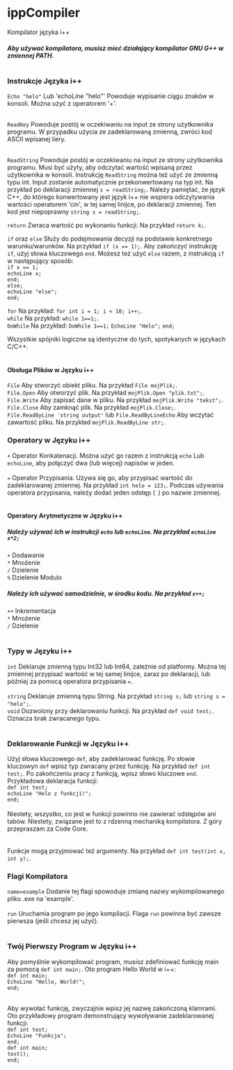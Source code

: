 # ippCompiler
Kompilator języka i++
##### Aby używać kompilatora, musisz mieć działający kompilator GNU G++ w zmiennej PATH. <br> <br>

### Instrukcje Języka i++
`Echo "helo"` Lub 'echoLine "helo"' Powoduje wypisanie ciągu znaków w konsoli. Można użyć z operatorem '+'. <br> <br>

`ReadKey` Powoduje postój w oczekiwaniu na input ze strony użytkownika programu. W przypadku użycia ze zadeklarowaną zmienną, zwróci kod ASCII wpisanej liery. <br> <br>

`ReadString` Powoduje postój w oczekiwaniu na input ze strony użytkownika programu. Musi być użyty, aby odczytać wartość wpisaną przez użytkownika w konsoli. Instrukcję `ReadString` można też użyć ze zmienną typu int. Input zostanie automatycznie przekonwertowany na typ int. Na przykład po deklaracji zmiennej `s = readString;`. Należy pamiętać, że język C++, do którego konwertowany jest język i++ nie wspiera odczytywania wartości operatorem 'cin', w tej samej linijce, po deklaracji zmiennej. Ten kod jest niepoprawny `string s = readString;`. <br>

`return` Zwraca wartość po wykonaniu funkcji. Na przykład `return 4;`. <br>

`if` oraz `else` Służy do podejmowania decyzji na podstawie konkretnego warunku/warunków. Na przykład `if (x == 1);`. Aby zakończyć instrukcję `if`, użyj słowa kluczowego `end`. Możesz też użyć `else` razem, z instrukcją `if` w następujący sposób: <br>
`if x == 1;` <br>
`echoLine x;` <br>
`end;` <br>
`else;` <br>
`echoLine "else";` <br>
`end;` <br>

`for` Na przykład: `for int i = 1; i < 10; i++;`. <br>
`while` Na przykład: `while 1==1;`. <br>
`DoWhile` Na przykład:
`DoWhile 1==1;`
`EchoLine "Helo";`
`end;` <br>

Wszystkie spójniki logiczne są identyczne do tych, spotykanych w językach C/C++. <br> <br>

#### Obsługa Plików w Języku i++
`File` Aby stworzyć obiekt pliku. Na przykład `File mojPlik;`. <br>
`File.Open` Aby otworzyć plik. Na przykład `mojPlik.Open "plik.txt";`. <br>
`File.Write` Aby zapisać dane w pliku. Na przykład `mojPlik.Write "tekst";`. <br>
`File.Close` Aby zamknąć plik. Na przykład `mojPlik.Close;`. <br>
`File.ReadByLine 'string output'` lub `File.ReadByLineEcho` Aby wczytać zawartość pliku. Na przykład `mojPlik.ReadByLine str;`. <br>

### Operatory w Języku i++
`+` Operator Konkatenacji. Można użyć go razem z instrukcją `echo` Lub `echoLine`, aby połączyć dwa (lub więcej) napisów w jeden. <br> <br>
`=` Operator Przypisania. Używa się go, aby przypisać wartość do zadeklarowanej zmiennej. Na przykład `int helo = 123;`. Podczas używania operatora przypisania, należy dodać jeden odstęp (` `) po nazwie zmiennej. <br> <br>

#### Operatory Arytmetyczne w Języku i++
##### Należy używać ich w instrukcji `echo` lub `echoLine`. Na przykład `echoLine x*2;`
`+` Dodawanie <br>
`*` Mnożenie <br>
`/` Dzielenie <br>
`%` Dzielenie Modulo <br>
##### Należy ich używać samodzielnie, w środku kodu. Na przykład `x++;`
`++` Inkrementacja <br>
`*` Mnożenie <br> 
`/` Dzielenie <br> <br>

### Typy w Języku i++
`int` Deklaruje zmienną typu Int32 lub Int64, zależnie od platformy. Można tej zmiennej przypisać wartość w tej samej linijce, zaraz po deklaracji, lub później za pomocą operatora przypisania `=`. <br> <br>
`string` Deklaruje zmienną typu String. Na przykład `string s;` lub `string s = "helo";`. <br> 
`void` Dozwolony przy deklarowaniu funkcji. Na przykład `def void test;`. Oznacza brak zwracanego typu. <br> <br>

### Deklarowanie Funkcji w Języku i++
Użyj słowa kluczowego `def`, aby zadeklarować funkcję. Po słowie kluczowyn `def` wpisz typ zwracany przez funkcję. Na przykład `def int test;`. Po zakończeniu pracy z funkcją, wpisz słowo kluczowe `end`. Przykładowa deklaracja funkcji: <br> `def int test;` <br> `echoLine "Helo z funkcji!";` <br> `end;` <br> <br> Niestety, wszystko, co jest w funkcji powinno nie zawierać odstępów ani tabów. Niestety, związane jest to z rdzenną mechaniką kompilatora. Z góry przepraszam za Code Gore. <br> <br>
<br>
Funkcje mogą przyjmować też argumenty. Na przykład `def int test(int x, int y);`.

### Flagi Kompilatora
`name=example` Dodanie tej flagi spowoduje zmianę nazwy wykompilowanego pliku .exe na 'example'. <br> <br>
`run` Uruchamia program po jego kompilacji. Flaga `run` powinna być zawsze pierwsza (jeśli chcesz jej użyć). <br> <br>

### Twój Pierwszy Program w Języku i++
Aby pomyślnie wykompilować program, musisz zdefiniować funkcję main za pomocą `def int main;`. Oto program Hello World w i++: <br>
`def int main;` <br>
`EchoLine "Hello, World!";` <br>
`end;` <br> <br>

Aby wywołać funkcję, zwyczajnie wpisz jej nazwę zakończoną klamrami. Oto przykładowy program demonstrujący wywoływanie zadeklarowanej funkcji: <br>
`def int test;` <br>
`EchoLine "Funkcja";` <br>
`end;` <br>
`def int main;` <br>
`test();` <br>
`end;` <br> <br>
